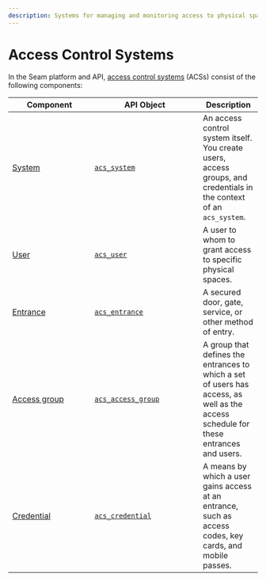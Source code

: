 ```yaml
---
description: Systems for managing and monitoring access to physical spaces
---
```


# Access Control Systems

In the Seam platform and API, [access control systems](../../products/access-systems/) (ACSs) consist of the following components:

<table><thead><tr><th width="150.33333333333331">Component</th><th width="203">API Object</th><th>Description</th></tr></thead><tbody><tr><td><a href="../../products/access-systems#what-is-an-access-control-system">System</a></td><td><a href="../../api/acs/systems/"><code>acs_system</code></a></td><td>An access control system itself. You create users, access groups, and credentials in the context of an <code>acs_system</code>.</td></tr><tr><td><a href="../../products/access-systems/user-management">User</a></td><td><a href="../../api/acs/users/"><code>acs_user</code></a></td><td>A user to whom to grant access to specific physical spaces.</td></tr><tr><td><a href="../../capability-guides/access-systems/retrieving-entrance-details">Entrance</a></td><td><a href="../../api/acs/entrances/"><code>acs_entrance</code></a></td><td>A secured door, gate, service, or other method of entry.</td></tr><tr><td><a href="../../products/access-systems/assigning-users-to-access-groups">Access group</a></td><td><a href="../../api/acs/access-groups/"><code>acs_access_group</code></a></td><td>A group that defines the entrances to which a set of users has access, as well as the access schedule for these entrances and users. </td></tr><tr><td><a href="../../capability-guides/access-systems/managing-credentials">Credential</a></td><td><a href="../../api/acs/credentials/"><code>acs_credential</code></a></td><td>A means by which a user gains access at an entrance, such as access codes, key cards, and mobile passes.</td></tr></tbody></table>
